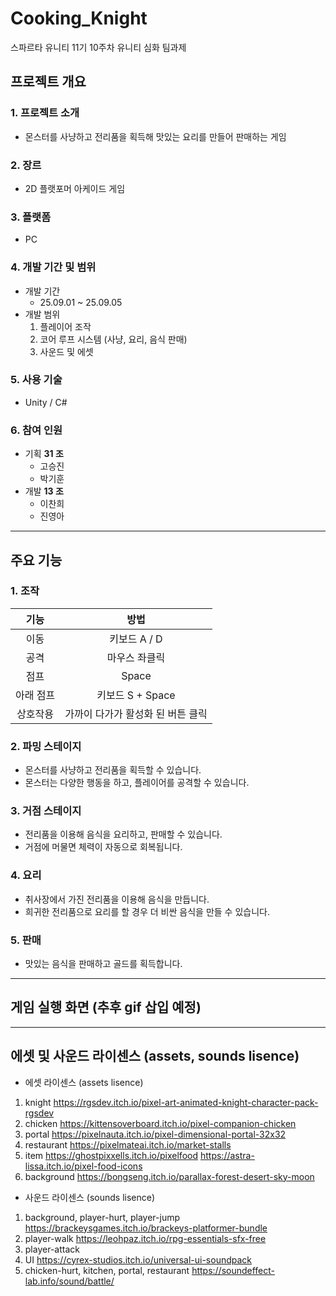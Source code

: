 # Cooking_Knight
스파르타 유니티 11기 10주차 유니티 심화 팀과제

## 프로젝트 개요
### 1. 프로젝트 소개
- 몬스터를 사냥하고 전리품을 획득해 맛있는 요리를 만들어 판매하는 게임
### 2. 장르
- 2D 플랫포머 아케이드 게임
### 3. 플랫폼
- PC
### 4. 개발 기간 및 범위
- 개발 기간
  - 25.09.01 ~ 25.09.05
- 개발 범위
  1. 플레이어 조작
  2. 코어 루프 시스템 (사냥, 요리, 음식 판매)
  3. 사운드 및 에셋
### 5. 사용 기술
- Unity / C#
### 6. 참여 인원
- 기획 __31 조__
  - 고승진
  - 박기훈
- 개발 __13 조__
  - 이찬희
  - 진영아
---
## 주요 기능
### 1. 조작
| 기능 | 방법 |
| :-:  | :-: |
| 이동 | 키보드 A / D |
| 공격 | 마우스 좌클릭 |
| 점프 | Space |
| 아래 점프 | 키보드 S + Space |
| 상호작용 | 가까이 다가가 활성화 된 버튼 클릭 |
### 2. 파밍 스테이지
- 몬스터를 사냥하고 전리품을 획득할 수 있습니다.
- 몬스터는 다양한 행동을 하고, 플레이어를 공격할 수 있습니다.
### 3. 거점 스테이지
- 전리품을 이용해 음식을 요리하고, 판매할 수 있습니다.
- 거점에 머물면 체력이 자동으로 회복됩니다.
### 4. 요리
- 취사장에서 가진 전리품을 이용해 음식을 만듭니다.
- 희귀한 전리품으로 요리를 할 경우 더 비싼 음식을 만들 수 있습니다.
### 5. 판매
- 맛있는 음식을 판매하고 골드를 획득합니다.
---
## 게임 실행 화면 (추후 gif 삽입 예정)
---
## 에셋 및 사운드 라이센스 (assets, sounds lisence)
- 에셋 라이센스 (assets lisence)
1. knight
https://rgsdev.itch.io/pixel-art-animated-knight-character-pack-rgsdev
2. chicken
https://kittensoverboard.itch.io/pixel-companion-chicken
3. portal
https://pixelnauta.itch.io/pixel-dimensional-portal-32x32
4. restaurant
https://pixelmateai.itch.io/market-stalls
5. item
https://ghostpixxells.itch.io/pixelfood
https://astra-lissa.itch.io/pixel-food-icons
6. background
https://bongseng.itch.io/parallax-forest-desert-sky-moon
- 사운드 라이센스 (sounds lisence)
1. background, player-hurt, player-jump
https://brackeysgames.itch.io/brackeys-platformer-bundle
2. player-walk
https://leohpaz.itch.io/rpg-essentials-sfx-free
3. player-attack
4. UI
https://cyrex-studios.itch.io/universal-ui-soundpack
5. chicken-hurt, kitchen, portal, restaurant
https://soundeffect-lab.info/sound/battle/
